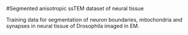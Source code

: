 #Segmented anisotropic ssTEM dataset of neural tissue

Training data for segmentation of neuron boundaries, mitochondria and synapses in neural tissue of Drosophila imaged in EM.
